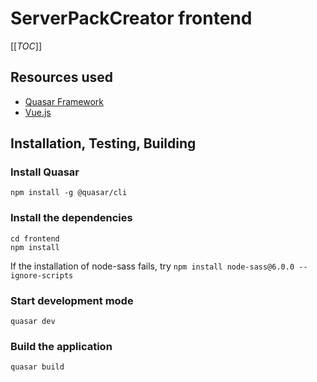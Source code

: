 # ServerPackCreator frontend

[[_TOC_]]

## Resources used
* [Quasar Framework](https://quasar.dev/)
* [Vue.js](https://vuejs.org/)

## Installation, Testing, Building

### Install Quasar

```shell
npm install -g @quasar/cli
```

### Install the dependencies

```shell
cd frontend
npm install
```

If the installation of node-sass fails, try `npm install node-sass@6.0.0 --ignore-scripts`

### Start development mode

```shell
quasar dev
```


### Build the application

```shell
quasar build
```